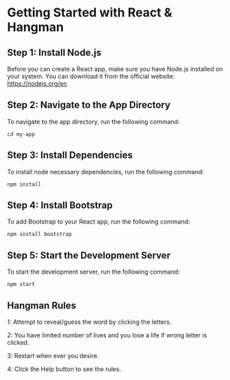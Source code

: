 # Getting Started with React & Hangman

## Step 1: Install Node.js
Before you can create a React app, make sure you have Node.js installed on your system. You can download it from the official website: <https://nodejs.org/en>

## Step 2: Navigate to the App Directory
To navigate to the app directory, run the following command:

`cd my-app`

## Step 3: Install Dependencies
To install node necessary dependencies, run the following command:

`npm install`

## Step 4: Install Bootstrap
To add Bootstrap to your React app, run the following command:

`npm install bootstrap`

## Step 5: Start the Development Server
To start the development server, run the following command:

`npm start`

## Hangman Rules

1: Attempt to reveal/guess the word by clicking the letters.

2: You have limited number of lives and you lose a life if wrong letter is clicked.

3: Restart when ever you desire.

4: Click the Help button to see the rules.
